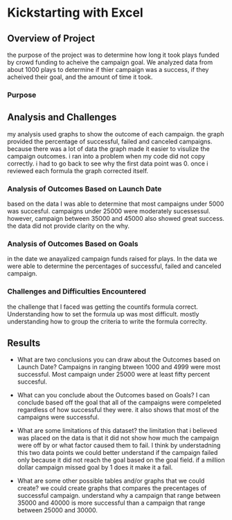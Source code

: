 # Kickstarting with Excel

## Overview of Project
the purpose of the project was to determine how long it took plays funded by crowd funding to acheive the campaign goal. We analyzed data from about 1000 plays to determine if thier campaign was a success, if they acheived their goal, and the amount of time it took. 

### Purpose

## Analysis and Challenges
my analysis used graphs to show the outcome of each campaign. the graph provided the percentage of successful, failed and canceled campaigns. because there was a lot of data the graph made it easier to visulize the campaign outcomes. i ran into a problem when my code did not copy correctly. i had to go back to see why the first data point was 0. once i reviewed each formula the graph corrected itself. 

### Analysis of Outcomes Based on Launch Date
based on the data I was able to determine that most campaigns under 5000 was succesful. campaigns under 25000 were moderately sucessessul. however, campaign between 35000 and 45000 also showed great success. the data did not provide clarity on the why. 

### Analysis of Outcomes Based on Goals
in the date we anayalized campaign funds raised for plays. In the data we were able to determine the percentages of successful, failed and canceled campaign. 

### Challenges and Difficulties Encountered
the challenge that I faced was getting the countifs formula correct. Understanding how to set the formula up was most difficult. mostly understanding how to group the criteria to write the formula correclty. 
## Results

- What are two conclusions you can draw about the Outcomes based on Launch Date? 
    Campaigns in ranging btween 1000 and 4999 were most successful. Most campaign under 25000 were at least fifty percent succesful. 

- What can you conclude about the Outcomes based on Goals?
I can conclude based off the goal that all of the campaigns were compeleted regardless of how successful they were. it also shows that most of the campaigns were successful. 

- What are some limitations of this dataset?
the limitation that i believed was placed on the data is that it did not show how much the campaign were off by or what factor caused them to fail. I think by understadning this two data points we could better understand if the campaign failed only because it did not reach the goal based on the goal field. if a million dollar campaign missed goal by 1 does it make it a fail.

- What are some other possible tables and/or graphs that we could create? we could create graphs that compares the precentages of successful campaign. understand why a campaign that range between 35000 and 40000 is more successful than a campaign that range between 25000 and 30000. 
